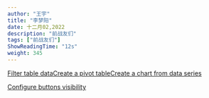 ```yaml
---
author: "王宇"
title: "李梦阳"
date: 十二月02,2022
description: "前战友们"
tags: ["前战友们"]
ShowReadingTime: "12s"
weight: 345
---
```

[Filter table data](#)[Create a pivot table](#)[Create a chart from data series](#)

[Configure buttons visibility](/users/tfac-settings.action)